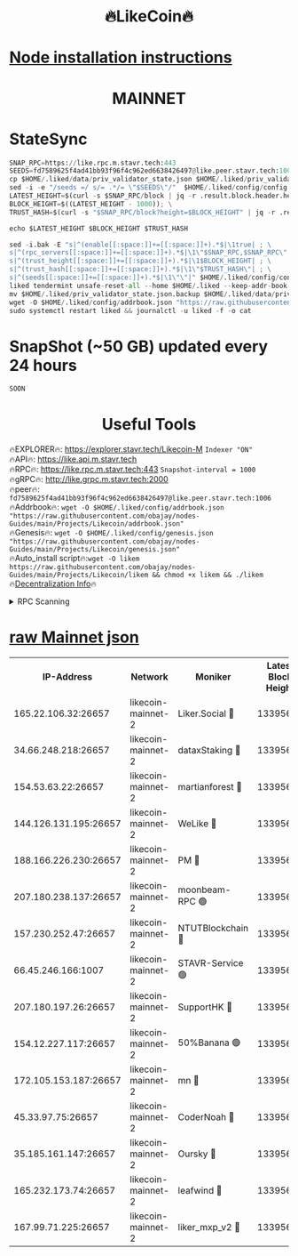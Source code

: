 <h1 align="center"> 🔥LikeCoin🔥</h1>

[Node installation instructions](https://github.com/obajay/nodes-Guides/tree/main/Projects/Likecoin)
=
<h1 align="center"> MAINNET</h1>

# StateSync
```python
SNAP_RPC=https://like.rpc.m.stavr.tech:443
SEEDS=fd7589625f4ad41bb93f96f4c962ed6638426497@like.peer.stavr.tech:1006
cp $HOME/.liked/data/priv_validator_state.json $HOME/.liked/priv_validator_state.json.backup
sed -i -e "/seeds =/ s/= .*/= \"$SEEDS\"/"  $HOME/.liked/config/config.toml
LATEST_HEIGHT=$(curl -s $SNAP_RPC/block | jq -r .result.block.header.height); \
BLOCK_HEIGHT=$((LATEST_HEIGHT - 1000)); \
TRUST_HASH=$(curl -s "$SNAP_RPC/block?height=$BLOCK_HEIGHT" | jq -r .result.block_id.hash)

echo $LATEST_HEIGHT $BLOCK_HEIGHT $TRUST_HASH

sed -i.bak -E "s|^(enable[[:space:]]+=[[:space:]]+).*$|\1true| ; \
s|^(rpc_servers[[:space:]]+=[[:space:]]+).*$|\1\"$SNAP_RPC,$SNAP_RPC\"| ; \
s|^(trust_height[[:space:]]+=[[:space:]]+).*$|\1$BLOCK_HEIGHT| ; \
s|^(trust_hash[[:space:]]+=[[:space:]]+).*$|\1\"$TRUST_HASH\"| ; \
s|^(seeds[[:space:]]+=[[:space:]]+).*$|\1\"\"|" $HOME/.liked/config/config.toml
liked tendermint unsafe-reset-all --home $HOME/.liked --keep-addr-book
mv $HOME/.liked/priv_validator_state.json.backup $HOME/.liked/data/priv_validator_state.json
wget -O $HOME/.liked/config/addrbook.json "https://raw.githubusercontent.com/obajay/nodes-Guides/main/Projects/Likecoin/addrbook.json"
sudo systemctl restart liked && journalctl -u liked -f -o cat
```
# SnapShot (~50 GB) updated every 24 hours
```python
SOON
```

 <h1 align="center"> Useful Tools</h1>

🔥EXPLORER🔥:     https://explorer.stavr.tech/Likecoin-M        `Indexer "ON"` \
🔥API🔥:          https://like.api.m.stavr.tech \
🔥RPC🔥:          https://like.rpc.m.stavr.tech:443              `Snapshot-interval = 1000` \
🔥gRPC🔥:         http://like.grpc.m.stavr.tech:2000 \
🔥peer🔥:         `fd7589625f4ad41bb93f96f4c962ed6638426497@like.peer.stavr.tech:1006` \
🔥Addrbook🔥:  `wget -O $HOME/.liked/config/addrbook.json "https://raw.githubusercontent.com/obajay/nodes-Guides/main/Projects/Likecoin/addrbook.json"` \
🔥Genesis🔥:  `wget -O $HOME/.liked/config/genesis.json "https://raw.githubusercontent.com/obajay/nodes-Guides/main/Projects/Likecoin/genesis.json"` \
🔥Auto_install script🔥:`wget -O likem https://raw.githubusercontent.com/obajay/nodes-Guides/main/Projects/Likecoin/likem && chmod +x likem && ./likem` \
🔥[Decentralization Info](https://github.com/obajay/StateSync-snapshots/tree/main/Projects/Likecoin/Decentralization)🔥


<details>
<summary>RPC Scanning</summary>

<h2 align="center"> We scan nodes in real time every 4 hours. And we provide the final result of RPC endpoints.
We cannot influence the operation of these nodes in any way. </h2>


```python
If Voting Power is higher than 0 --> then the Node is a validator of the network and may be subject to attack and be a potential threat to the chain.
```
```python
We marked such validators with a red symbol
```

</details>

[raw Mainnet json](https://rpc-check.likem.stavr.tech/likem/rpc-likem-result.json)
=


<table><tr><th>IP-Address</th><th>Network</th><th>Moniker</th><th>Latest Block Height</th><th>Earliest Block Height</th><th>Catching Up</th><th>Tx Index</th><th>Voting Power</th><th>Scan Time</th></tr><tr><td>165.22.106.32:26657</td><td>likecoin-mainnet-2</td><td>Liker.Social 🔴</td><td>13395651</td><td>0</td><td>False</td><td>on</td><td>48483407581</td><td>2024-03-05T19:39:50.173390061UTC</td></tr><tr><td>34.66.248.218:26657</td><td>likecoin-mainnet-2</td><td>dataxStaking 🔴</td><td>13395650</td><td>1</td><td>False</td><td>on</td><td>21808835266</td><td>2024-03-05T19:39:41.863024557UTC</td></tr><tr><td>154.53.63.22:26657</td><td>likecoin-mainnet-2</td><td>martianforest 🔴</td><td>13395652</td><td>1</td><td>False</td><td>on</td><td>671319847</td><td>2024-03-05T19:39:55.869118126UTC</td></tr><tr><td>144.126.131.195:26657</td><td>likecoin-mainnet-2</td><td>WeLike 🔴</td><td>13395648</td><td>5101130</td><td>False</td><td>on</td><td>115828000530</td><td>2024-03-05T19:39:34.115704518UTC</td></tr><tr><td>188.166.226.230:26657</td><td>likecoin-mainnet-2</td><td>PM 🔴</td><td>13395652</td><td>7730955</td><td>False</td><td>on</td><td>24821000113</td><td>2024-03-05T19:39:56.811102021UTC</td></tr><tr><td>207.180.238.137:26657</td><td>likecoin-mainnet-2</td><td>moonbeam-RPC 🟢</td><td>13395648</td><td>9234583</td><td>False</td><td>on</td><td>0</td><td>2024-03-05T19:39:31.403521588UTC</td></tr><tr><td>157.230.252.47:26657</td><td>likecoin-mainnet-2</td><td>NTUTBlockchain 🔴</td><td>13395650</td><td>9318400</td><td>False</td><td>on</td><td>890573071</td><td>2024-03-05T19:39:41.175316837UTC</td></tr><tr><td>66.45.246.166:1007</td><td>likecoin-mainnet-2</td><td>STAVR-Service 🟢</td><td>13395650</td><td>11931594</td><td>False</td><td>on</td><td>0</td><td>2024-03-05T19:39:47.031768581UTC</td></tr><tr><td>207.180.197.26:26657</td><td>likecoin-mainnet-2</td><td>SupportHK 🔴</td><td>13395647</td><td>12089921</td><td>False</td><td>on</td><td>8672114547</td><td>2024-03-05T19:39:28.412376854UTC</td></tr><tr><td>154.12.227.117:26657</td><td>likecoin-mainnet-2</td><td>50%Banana 🟢</td><td>13395648</td><td>12611811</td><td>False</td><td>on</td><td>0</td><td>2024-03-05T19:39:31.113305310UTC</td></tr><tr><td>172.105.153.187:26657</td><td>likecoin-mainnet-2</td><td>mn 🔴</td><td>13395655</td><td>12683911</td><td>False</td><td>off</td><td>29068462345</td><td>2024-03-05T19:40:11.708105184UTC</td></tr><tr><td>45.33.97.75:26657</td><td>likecoin-mainnet-2</td><td>CoderNoah 🔴</td><td>13395652</td><td>12741110</td><td>False</td><td>on</td><td>19500751483</td><td>2024-03-05T19:39:53.954477781UTC</td></tr><tr><td>35.185.161.147:26657</td><td>likecoin-mainnet-2</td><td>Oursky 🔴</td><td>13395652</td><td>12887155</td><td>False</td><td>on</td><td>28516212726</td><td>2024-03-05T19:39:55.021662845UTC</td></tr><tr><td>165.232.173.74:26657</td><td>likecoin-mainnet-2</td><td>leafwind 🔴</td><td>13395652</td><td>13340106</td><td>False</td><td>off</td><td>42463962704</td><td>2024-03-05T19:39:53.322940550UTC</td></tr><tr><td>167.99.71.225:26657</td><td>likecoin-mainnet-2</td><td>liker_mxp_v2 🔴</td><td>13395656</td><td>13381378</td><td>False</td><td>off</td><td>26753903115</td><td>2024-03-05T19:40:20.787077254UTC</td></tr></table>
